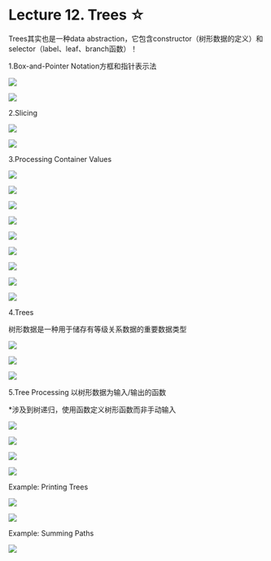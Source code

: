 # Lecture 12. Trees ☆

Trees其实也是一种data abstraction，它包含constructor（树形数据的定义）和selector（label、leaf、branch函数）！

1.Box-and-Pointer Notation方框和指针表示法

![](image/1677051945160_CamX2n-ocq.png)

![](image/image_Vlw_hB5Nb_.png)

2.Slicing

![](image/1677052636041_hgixF7dD5B.png)

![](image/1677052714383_fZk5pK0wRc.png)

3.Processing Container Values

![](image/1677053017912_knKOGxttBv.png)

![](image/1677053156035_moSDhqebB_.png)

![](image/1677053382643_0BVgvceHyY.png)

![](image/1677053459924_wIPsM47oEZ.png)

![](image/image_xa2sf2KYY7.png)

![](image/1677053493853_a-_Z3HKQe4.png)

![](image/image_5XXGcoWVHC.png)

![](image/1677053622715_KEQVDBGhUR.png)

![](image/1677053792174_m47lcHeHio.png)

4.Trees

树形数据是一种用于储存有等级关系数据的重要数据类型

![](image/image_1QEBqhd607.png)

![](image/1677055280454_o1B66M2JgQ.png)

![](image/image_J1b8erS4xB.png)

5.Tree Processing 以树形数据为输入/输出的函数

\*涉及到树递归，使用函数定义树形函数而非手动输入

![](image/image_0CsIGwzqsc.png)

![](image/1677056216093_zRZflT8Ads.png)

![](image/image_Z6zlg9Amq_.png)

![](image/1677056692639_BIJJREHvTz.png)

Example: Printing Trees

![](image/1677676421357_xqNqaRkv1q.png)

![](image/1677676592499_kX8JuQEnKH.png)

Example: Summing Paths

![](image/1677057219251_FhmnNG603-.png)
